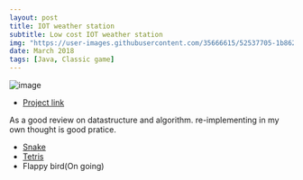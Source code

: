 ```yaml
---
layout: post
title: IOT weather station
subtitle: Low cost IOT weather station
img: "https://user-images.githubusercontent.com/35666615/52537705-1b862600-2d2f-11e9-9d49-7ac665cd36ed.png"
date: March 2018
tags: [Java, Classic game]
---
```


![image]({{page.img|relative_url}})

- [Project link](https://github.com/datduyng/particle-iot-weather-station)

As a good review on datastructure and algorithm. re-implementing in my own thought is good pratice.
- [Snake](https://github.com/datduyng/snake)
- [Tetris](https://github.com/datduyng/tetris-world)
- Flappy bird(On going)
